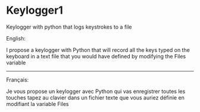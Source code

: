 # Keylogger1
Keylogger with python that logs keystrokes to a file

English:

I propose a keylogger with Python that will record all the keys typed on the keyboard in a text file that you would have defined by modifying the Files variable


-----------------------------------------------------------------------------------------


Français:

Je vous propose un keylogger avec Python qui vas enregistrer toutes les touches tapez au clavier dans un fichier texte que vous auriez définie en modifiant la variable Files 
